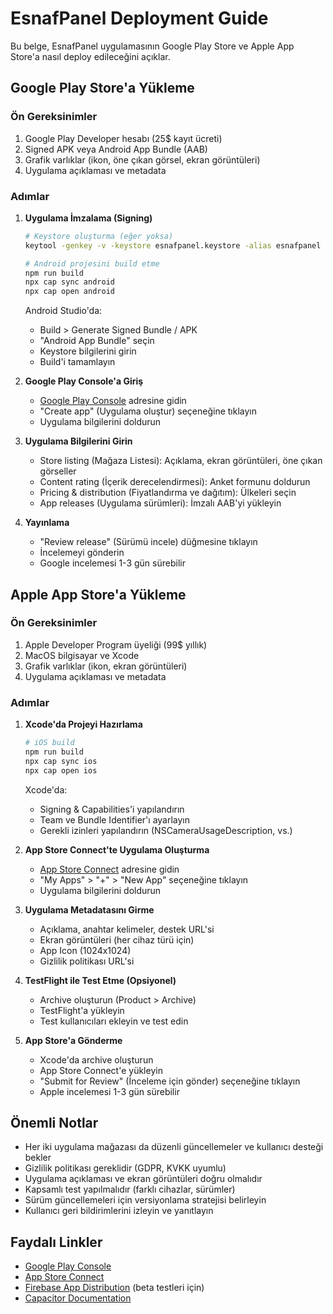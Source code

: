 
# EsnafPanel Deployment Guide

Bu belge, EsnafPanel uygulamasının Google Play Store ve Apple App Store'a nasıl deploy edileceğini açıklar.

## Google Play Store'a Yükleme

### Ön Gereksinimler

1. Google Play Developer hesabı (25$ kayıt ücreti)
2. Signed APK veya Android App Bundle (AAB)
3. Grafik varlıklar (ikon, öne çıkan görsel, ekran görüntüleri)
4. Uygulama açıklaması ve metadata

### Adımlar

1. **Uygulama İmzalama (Signing)**

   ```bash
   # Keystore oluşturma (eğer yoksa)
   keytool -genkey -v -keystore esnafpanel.keystore -alias esnafpanel -keyalg RSA -keysize 2048 -validity 10000
   
   # Android projesini build etme
   npm run build
   npx cap sync android
   npx cap open android
   ```

   Android Studio'da:
   - Build > Generate Signed Bundle / APK
   - "Android App Bundle" seçin
   - Keystore bilgilerini girin
   - Build'i tamamlayın

2. **Google Play Console'a Giriş**

   - [Google Play Console](https://play.google.com/console) adresine gidin
   - "Create app" (Uygulama oluştur) seçeneğine tıklayın
   - Uygulama bilgilerini doldurun

3. **Uygulama Bilgilerini Girin**

   - Store listing (Mağaza Listesi): Açıklama, ekran görüntüleri, öne çıkan görseller
   - Content rating (İçerik derecelendirmesi): Anket formunu doldurun
   - Pricing & distribution (Fiyatlandırma ve dağıtım): Ülkeleri seçin
   - App releases (Uygulama sürümleri): İmzalı AAB'yi yükleyin

4. **Yayınlama**

   - "Review release" (Sürümü incele) düğmesine tıklayın
   - İncelemeyi gönderin
   - Google incelemesi 1-3 gün sürebilir

## Apple App Store'a Yükleme

### Ön Gereksinimler

1. Apple Developer Program üyeliği (99$ yıllık)
2. MacOS bilgisayar ve Xcode
3. Grafik varlıklar (ikon, ekran görüntüleri)
4. Uygulama açıklaması ve metadata

### Adımlar

1. **Xcode'da Projeyi Hazırlama**

   ```bash
   # iOS build
   npm run build
   npx cap sync ios
   npx cap open ios
   ```

   Xcode'da:
   - Signing & Capabilities'i yapılandırın
   - Team ve Bundle Identifier'ı ayarlayın
   - Gerekli izinleri yapılandırın (NSCameraUsageDescription, vs.)

2. **App Store Connect'te Uygulama Oluşturma**

   - [App Store Connect](https://appstoreconnect.apple.com) adresine gidin
   - "My Apps" > "+" > "New App" seçeneğine tıklayın
   - Uygulama bilgilerini doldurun

3. **Uygulama Metadatasını Girme**

   - Açıklama, anahtar kelimeler, destek URL'si
   - Ekran görüntüleri (her cihaz türü için)
   - App Icon (1024x1024)
   - Gizlilik politikası URL'si

4. **TestFlight ile Test Etme (Opsiyonel)**

   - Archive oluşturun (Product > Archive)
   - TestFlight'a yükleyin
   - Test kullanıcıları ekleyin ve test edin

5. **App Store'a Gönderme**

   - Xcode'da archive oluşturun
   - App Store Connect'e yükleyin
   - "Submit for Review" (İnceleme için gönder) seçeneğine tıklayın
   - Apple incelemesi 1-3 gün sürebilir

## Önemli Notlar

- Her iki uygulama mağazası da düzenli güncellemeler ve kullanıcı desteği bekler
- Gizlilik politikası gereklidir (GDPR, KVKK uyumlu)
- Uygulama açıklaması ve ekran görüntüleri doğru olmalıdır
- Kapsamlı test yapılmalıdır (farklı cihazlar, sürümler)
- Sürüm güncellemeleri için versiyonlama stratejisi belirleyin
- Kullanıcı geri bildirimlerini izleyin ve yanıtlayın

## Faydalı Linkler

- [Google Play Console](https://play.google.com/console)
- [App Store Connect](https://appstoreconnect.apple.com)
- [Firebase App Distribution](https://firebase.google.com/docs/app-distribution) (beta testleri için)
- [Capacitor Documentation](https://capacitorjs.com/docs)
